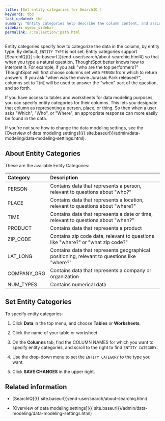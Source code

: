 ```yaml
---
title: [Set entity categories for SearchIQ ]
keywords: tbd
last_updated: tbd
summary: "Entity categories help describe the column content, and assist SearchIQ in interpreting natural language queries."
sidebar: mydoc_sidebar
permalink: /:collection/:path.html
---
```


Entity categories specify how to categorize the data in the column, by entity type. By default, `ENTITY TYPE` is not set. Entity categories support [SearchIQ]({{ site.baseurl }}/end-user/search/about-searchiq.html#) so that when you type a natural question, ThoughtSpot better knows how to interpret it. For example, if you ask "who are the top performers?" ThoughtSpot will first choose columns set with `PERSON` from which to return answers. If you ask "when was the movie Jurassic Park released?", columns set to `TIME` will be used to answer the "when" part of the question, and so forth.

<!--  You can specify a per column entity category to help SearchIQ. -->

If you have access to tables and worksheets for data modeling purposes, you can specify entity categories for their columns. This lets you designate that column as representing a person, place, or thing. So then when a user asks "Which", "Who", or "Where", an appropriate response can more easily be found in the data.

If you're not sure how to change the data modeling settings, see the
[Overview of data modeling settings]({{ site.baseurl}}/admin/data-modeling/data-modeling-settings.html).

## About Entity Categories

These are the available Entity Categories:

| Category            | Description                                          |
| :---                | :---                                                 |
| PERSON              | Contains data that represents a person, relevant to questions about "who?" |
| PLACE               | Contains data that represents a location, relevant to questions about "where?" |
| TIME                | Contains data that represents a date or time, relevant to questions about "when?" |
| PRODUCT             | Contains data that represents a product|
| ZIP_CODE            | Contains zip code data, relevant to questions like "where?" or "what zip code?"|
| LAT_LONG            | Contains data that represents geographical positioning, relevant to questions like "where?"|
| COMPANY_ORG         | Contains data that represents a company or organization |
| NUM_TYPES           | Contains numerical data |

## Set Entity Categories

To specify entity categories:

1. Click **Data** in the top menu, and choose **Tables** or **Worksheets**.

2. Click the name of your table or worksheet.

3. On the **Columns** tab, find the COLUMN NAMES for which you want to specify entity categories, and scroll to the right to find `ENTITY CATEGORY`.

4. Use the drop-down menu to set the `ENTITY CATEGORY` to the type you want.

5. Click **SAVE CHANGES** in the upper right.


## Related information

* [SearchIQ]({{ site.baseurl}}/end-user/search/about-searchiq.html)

* [Overview of data modeling settings]({{ site.baseurl}}/admin/data-modeling/data-modeling-settings.html)

